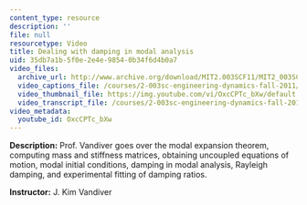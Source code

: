 ```yaml
---
content_type: resource
description: ''
file: null
resourcetype: Video
title: Dealing with damping in modal analysis
uid: 35db7a1b-5f0e-2e4e-9854-0b34f6d4b0a7
video_files:
  archive_url: http://www.archive.org/download/MIT2.003SCF11/MIT2_003SCF11_lec24_300k.mp4
  video_captions_file: /courses/2-003sc-engineering-dynamics-fall-2011/ec73b4938f9e5624a9ba6e3c80c7a82b_OxcCPTc_bXw.vtt
  video_thumbnail_file: https://img.youtube.com/vi/OxcCPTc_bXw/default.jpg
  video_transcript_file: /courses/2-003sc-engineering-dynamics-fall-2011/0c82fbac8f9e0d6a5aa1f83942d7285d_OxcCPTc_bXw.pdf
video_metadata:
  youtube_id: OxcCPTc_bXw
---
```


**Description:** Prof. Vandiver goes over the modal expansion theorem, computing mass and stiffness matrices, obtaining uncoupled equations of motion, modal initial conditions, damping in modal analysis, Rayleigh damping, and experimental fitting of damping ratios.

**Instructor:** J. Kim Vandiver
